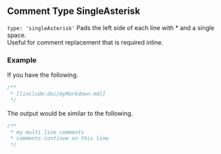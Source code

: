 ## Comment Type SingleAsterisk

`type: 'singleAsterisk'` Pads the left side of each line with * and a single space.  
Useful for comment replacement that is required inline.

### Example

If you have the following.

```js
/**
 * [[include:doc/myMarkdown.md]]
 */
```

The output would be similar to the following.

```js
/**
 * my multi line comments
 * comments continue on this line
 */
```

